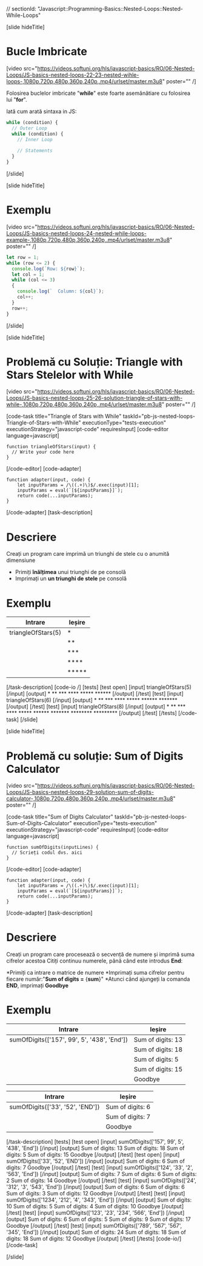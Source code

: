 // sectionId: "Javascript::Programming-Basics::Nested-Loops::Nested-While-Loops"

[slide hideTitle]
# Bucle Imbricate

[video src="https://videos.softuni.org/hls/javascript-basics/RO/06-Nested-Loops/JS-basics-nested-loops-22-23-nested-wihle-loops-,1080p,720p,480p,360p,240p,.mp4/urlset/master.m3u8" poster="" /]

Folosirea buclelor imbricate "**while**" este foarte asemănătiare cu folosirea lui "**for**".

Iată cum arată sintaxa in JS:

```js
while (condition) {
  // Outer Loop 
  while (condition) {
    // Inner Loop
    
    // Statements
  }
}
```
[/slide]

[slide hideTitle]
# Exemplu

[video src="https://videos.softuni.org/hls/javascript-basics/RO/06-Nested-Loops/JS-basics-nested-loops-24-nested-while-loops-example-,1080p,720p,480p,360p,240p,.mp4/urlset/master.m3u8" poster="" /]

```js live
let row = 1;
while (row <= 2) {
  console.log(`Row: ${row}`);
  let col = 1;
  while (col <= 3)
  {
    console.log(`  Column: ${col}`);
    col++;
  }
  row++;
}
```
[/slide]

[slide hideTitle]
# Problemă cu Soluție: Triangle with Stars Stelelor with While

[video src="https://videos.softuni.org/hls/javascript-basics/RO/06-Nested-Loops/JS-basics-nested-loops-25-26-solution-triangle-of-stars-with-while-,1080p,720p,480p,360p,240p,.mp4/urlset/master.m3u8" poster="" /]

[code-task title="Triangle of Stars with While" taskId="pb-js-nested-loops-Triangle-of-Stars-with-While" executionType="tests-execution" executionStrategy="javascript-code" requiresInput] 
[code-editor language=javascript]
```
function triangleOfStars(input) {
  // Write your code here
}
```
[/code-editor]
[code-adapter]
```
function adapter(input, code) {
    let inputParams = /\((.+)\)$/.exec(input)[1];
    inputParams = eval(`[${inputParams}]`);
    return code(...inputParams);
}
```
[/code-adapter]
[task-description]
# Descriere
Creați un program care imprimă un triunghi de stele cu o anumită dimensiune

* Primiți **înălțimea** unui triunghi de pe consolă 
* Imprimați un **un triunghi de stele** pe consolă

# Exemplu
| **Intrare** | **Ieșire**| 
| --- | --- |
| triangleOfStars(5) | \* |
| | \*\* |
| | \*\*\* |
|  | \*\*\*\* |
| | \*\*\*\*\* |

[/task-description]
[code-io /]
[tests]
[test open]
[input]
triangleOfStars(5)
[/input]
[output]
\*
\*\*
\*\*\*
\*\*\*\*
\*\*\*\*\*
\*\*\*\*\*\*
[/output]
[/test]
[test]
[input]
triangleOfStars(6)
[/input]
[output]
\*
\*\*
\*\*\*
\*\*\*\*
\*\*\*\*\*
\*\*\*\*\*\*
\*\*\*\*\*\*\*
[/output]
[/test]
[test]
[input]
triangleOfStars(8)
[/input]
[output]
\*
\*\*
\*\*\*
\*\*\*\*
\*\*\*\*\*
\*\*\*\*\*\*
\*\*\*\*\*\*\*
\*\*\*\*\*\*\*\*
\*\*\*\*\*\*\*\*\*
[/output]
[/test]
[/tests]
[/code-task]
[/slide]




[slide hideTitle]
# Problemă cu soluție: Sum of Digits Calculator

[video src="https://videos.softuni.org/hls/javascript-basics/RO/06-Nested-Loops/JS-basics-nested-loops-29-solution-sum-of-digits-calculator-,1080p,720p,480p,360p,240p,.mp4/urlset/master.m3u8" poster="" /]

[code-task title="Sum of Digits Calculator" taskId="pb-js-nested-loops-Sum-of-Digits-Calculator"  executionType="tests-execution" executionStrategy="javascript-code" requiresInput] 
[code-editor language=javascript]
```
function sumOfDigits(inputLines) {
  // Scrieți codul dvs. aici
}
```
[/code-editor]
[code-adapter]
```
function adapter(input, code) {
    let inputParams = /\((.+)\)$/.exec(input)[1];
    inputParams = eval(`[${inputParams}]`);
    return code(...inputParams);
}
```
[/code-adapter]
[task-description]
# Descriere
Creați un program care procesează o secvență de numere și imprimă suma cifrelor acestoa 
Citiți continuu numerele, până când este introdus **End**:

*Primiți ca intrare o matrice de numere
*Imprimați suma cifrelor pentru fiecare număr:"**Sum of digits =** \{**sum**\}"
*Atunci când ajungeți la comanda **END**, imprimați  **Goodbye**


# Exemplu
| **Intrare** | **Ieșire** |
| --- | --- |
| sumOfDigits(['157', 99', 5', '438', 'End']) |Sum of digits: 13 |
||Sum of digits: 18|
||Sum of digits: 5|
||Sum of digits: 15|
||Goodbye|

| **Intrare** | **Ieșire** |
| --- | --- |
| sumOfDigits(['33', '52', 'END']) | Sum of digits: 6 |
||Sum of digits: 7 |
||Goodbye|


[/task-description]
[tests]
[test open]
[input]
sumOfDigits(['157', 99', 5', '438', 'End'])
[/input]
[output]
Sum of digits: 13
Sum of digits: 18
Sum of digits: 5
Sum of digits: 15
Goodbye
[/output]
[/test]
[test open]
[input]
sumOfDigits(['33', '52', 'END'])
[/input]
[output]
Sum of digits: 6
Sum of digits: 7
Goodbye
[/output]
[/test]
[test]
[input]
sumOfDigits(['124', '33', '2', '563', 'End'])
[/input]
[output]
Sum of digits: 7
Sum of digits: 6
Sum of digits: 2
Sum of digits: 14
Goodbye
[/output]
[/test]
[test]
[input]
sumOfDigits(['24', '312', '3', '543', 'End'])
[/input]
[output]
Sum of digits: 6
Sum of digits: 6
Sum of digits: 3
Sum of digits: 12
Goodbye
[/output]
[/test]
[test]
[input]
sumOfDigits(['1234', '212', '4', '343', 'End'])
[/input]
[output]
Sum of digits: 10
Sum of digits: 5
Sum of digits: 4
Sum of digits: 10
Goodbye
[/output]
[/test]
[test]
[input]
sumOfDigits(['123', '23', '234', '566', 'End'])
[/input]
[output]
Sum of digits: 6
Sum of digits: 5
Sum of digits: 9
Sum of digits: 17
Goodbye
[/output]
[/test]
[test]
[input]
sumOfDigits(['789', '567', '567', '345', 'End'])
[/input]
[output]
Sum of digits: 24
Sum of digits: 18
Sum of digits: 18
Sum of digits: 12
Goodbye
[/output]
[/test]
[/tests]
[code-io/]
[/code-task]

[/slide]

